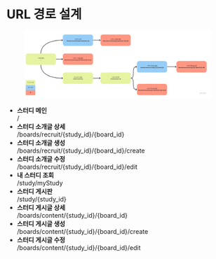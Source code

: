 # URL 경로 설계

<figure><img src="../../.gitbook/assets/url.jpg" alt=""><figcaption></figcaption></figure>

* **스터디 메인**\
  /
* **스터디 소개글 상세**\
  /boards/recruit/{study\_id}/{board\_id}
* **스터디 소개글 생성**\
  /boards/recruit/{study\_id}/{board\_id}/create
* **스터디 소개글 수정**\
  /boards/recruit/{study\_id}/{board\_id}/edit
* **내 스터디 조회**\
  /study/myStudy
* **스터디 게시판**\
  /study/{study\_id}
* **스터디 게시글 상세**\
  /boards/content/{study\_id}/{board\_id}
* **스터디 게시글 생성**\
  /boards/content/{study\_id}/{board\_id}/create
* **스터디 게시글 수정**\
  /boards/content/{study\_id}/{board\_id}/edit
